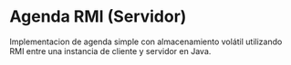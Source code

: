# Agenda RMI (Servidor)

Implementacion de agenda simple con almacenamiento volátil utilizando RMI entre una instancia de cliente y servidor en
Java.